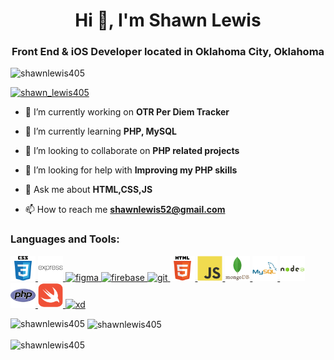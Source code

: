 
<h1 align="center">Hi 👋, I'm Shawn Lewis</h1>
<h3 align="center">Front End & iOS Developer located in Oklahoma City, Oklahoma</h3>

<p align="left"> <img src="https://komarev.com/ghpvc/?username=shawnlewis405&label=Profile%20views&color=0e75b6&style=flat" alt="shawnlewis405" /> </p>

<p align="left"> <a href="https://twitter.com/shawn_lewis405" target="blank"><img src="https://img.shields.io/twitter/follow/shawn_lewis405?logo=twitter&style=for-the-badge" alt="shawn_lewis405" /></a> </p>

- 🔭 I’m currently working on **OTR Per Diem Tracker**

- 🌱 I’m currently learning **PHP, MySQL**

- 👯 I’m looking to collaborate on **PHP related projects**

- 🤝 I’m looking for help with **Improving my PHP skills**

- 💬 Ask me about **HTML,CSS,JS**

- 📫 How to reach me **shawnlewis52@gmail.com**

<h3 align="left">Languages and Tools:</h3>
<p align="left"> <a href="https://www.w3schools.com/css/" target="_blank" rel="noreferrer"> <img src="https://raw.githubusercontent.com/devicons/devicon/master/icons/css3/css3-original-wordmark.svg" alt="css3" width="40" height="40"/> </a> <a href="https://expressjs.com" target="_blank" rel="noreferrer"> <img src="https://raw.githubusercontent.com/devicons/devicon/master/icons/express/express-original-wordmark.svg" alt="express" width="40" height="40"/> </a> <a href="https://www.figma.com/" target="_blank" rel="noreferrer"> <img src="https://www.vectorlogo.zone/logos/figma/figma-icon.svg" alt="figma" width="40" height="40"/> </a> <a href="https://firebase.google.com/" target="_blank" rel="noreferrer"> <img src="https://www.vectorlogo.zone/logos/firebase/firebase-icon.svg" alt="firebase" width="40" height="40"/> </a> <a href="https://git-scm.com/" target="_blank" rel="noreferrer"> <img src="https://www.vectorlogo.zone/logos/git-scm/git-scm-icon.svg" alt="git" width="40" height="40"/> </a> <a href="https://www.w3.org/html/" target="_blank" rel="noreferrer"> <img src="https://raw.githubusercontent.com/devicons/devicon/master/icons/html5/html5-original-wordmark.svg" alt="html5" width="40" height="40"/> </a> <a href="https://developer.mozilla.org/en-US/docs/Web/JavaScript" target="_blank" rel="noreferrer"> <img src="https://raw.githubusercontent.com/devicons/devicon/master/icons/javascript/javascript-original.svg" alt="javascript" width="40" height="40"/> </a> <a href="https://www.mongodb.com/" target="_blank" rel="noreferrer"> <img src="https://raw.githubusercontent.com/devicons/devicon/master/icons/mongodb/mongodb-original-wordmark.svg" alt="mongodb" width="40" height="40"/> </a> <a href="https://www.mysql.com/" target="_blank" rel="noreferrer"> <img src="https://raw.githubusercontent.com/devicons/devicon/master/icons/mysql/mysql-original-wordmark.svg" alt="mysql" width="40" height="40"/> </a> <a href="https://nodejs.org" target="_blank" rel="noreferrer"> <img src="https://raw.githubusercontent.com/devicons/devicon/master/icons/nodejs/nodejs-original-wordmark.svg" alt="nodejs" width="40" height="40"/> </a> <a href="https://www.php.net" target="_blank" rel="noreferrer"> <img src="https://raw.githubusercontent.com/devicons/devicon/master/icons/php/php-original.svg" alt="php" width="40" height="40"/> </a> <a href="https://developer.apple.com/swift/" target="_blank" rel="noreferrer"> <img src="https://raw.githubusercontent.com/devicons/devicon/master/icons/swift/swift-original.svg" alt="swift" width="40" height="40"/> </a> <a href="https://www.adobe.com/products/xd.html" target="_blank" rel="noreferrer"> <img src="https://cdn.worldvectorlogo.com/logos/adobe-xd.svg" alt="xd" width="40" height="40"/> </a> </p>

<p><img align="left" src="https://github-readme-stats.vercel.app/api/top-langs?username=shawnlewis405&show_icons=true&locale=en&layout=compact" alt="shawnlewis405" /></p>

<p>&nbsp;<img align="center" src="https://github-readme-stats.vercel.app/api?username=shawnlewis405&show_icons=true&locale=en" alt="shawnlewis405" /></p>

<p><img align="center" src="https://github-readme-streak-stats.herokuapp.com/?user=shawnlewis405&" alt="shawnlewis405" /></p>

